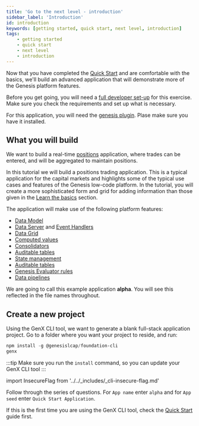 ```yaml
---
title: 'Go to the next level - introduction'
sidebar_label: 'Introduction'
id: introduction
keywords: [getting started, quick start, next level, introduction]
tags:
    - getting started
    - quick start
    - next level
    - introduction
---
```


Now that you have completed the [Quick Start](../../../getting-started/quick-start/) and are comfortable with the basics, we'll build an advanced application that will demonstrate more of the Genesis platform features.

Before you get going, you will need a [full developer set-up](/getting-started/prerequisites/introduction/) for this exercise. Make sure you check the requirements and set up what is necessary.

For this application, you will need the [genesis plugin](../../server/tooling/intellij-plugin/). Plase make sure you have it installed.

## What you will build

We want to build a real-time [positions](https://www.investopedia.com/terms/p/position.asp) application, where trades can be entered, and will be aggregated to maintain positions.

In this tutorial we will build a positions trading application. This is a typical application for the capital markets and highlights some of the typical use cases and features of the Genesis low-code platform.
In the tutorial, you will create a more sophisticated form and grid for adding information than those given in the [Learn the basics](../../../getting-started/learn-the-basics/what-can-i-build/build-intro/) section.

The application will make use of the following platform features:
- [Data Model](../../../getting-started/go-to-the-next-level/data-model/)
- [Data Server](../../../getting-started/go-to-the-next-level/events/#data-server) and [Event Handlers](../../../getting-started/go-to-the-next-level/events/#event-handler)
- [Data Grid](../../../getting-started/go-to-the-next-level/data-grid/)
- [Computed values](../../../getting-started/go-to-the-next-level/calculated-data/)
- [Consolidators](../../../getting-started/go-to-the-next-level/consolidators/)
- [Auditable tables](../../../getting-started/go-to-the-next-level/audit/)
- [State management](../../../getting-started/go-to-the-next-level/state-management/)
- [Auditable tables](../../../getting-started/go-to-the-next-level/audit/)
- [Genesis Evaluator rules](../../../getting-started/go-to-the-next-level/setting-genesis-evaluator-rules/) 
- [Data pipelines](../../../getting-started/go-to-the-next-level/data-pipeline/)


We are going to call this example application **alpha**. You will see this reflected in the file names throughout.

## Create a new project
Using the GenX CLI tool, we want to generate a blank full-stack application project. Go to a folder where you want your project to reside, and run:

```powershell
npm install -g @genesislcap/foundation-cli
genx
```

:::tip
Make sure you run the `install` command, so you can update your GenX CLI tool
::: 

<!-- NO EDIT (NEXT 4 LINES) -->
import InsecureFlag from '../../_includes/_cli-insecure-flag.md'

<InsecureFlag />

Follow through the series of questions. For `App name` enter `alpha` and for `App seed` enter `Quick Start Application`.

If this is the first time you are using the GenX CLI tool, check the [Quick Start](../../../getting-started/quick-start/create-a-new-project/) guide first.